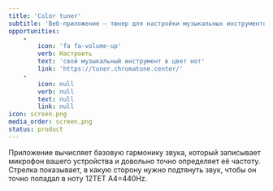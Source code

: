 ```yaml
---
title: 'Color tuner'
subtitle: 'Веб-приложение — тюнер для настройки музыкальных инструментов с визуализацией цвета текущей ноты'
opportunities:
    -
        icon: 'fa fa-volume-up'
        verb: Настроить
        text: 'свой музыкальный инструмент в цвет нот'
        link: 'https://tuner.chromatone.center/'
    -
        icon: null
        verb: null
        text: null
        link: null
icon: screen.png
media_order: screen.png
status: product
---
```


Приложение вычисляет базовую гармонику звука, который записывает микрофон вашего устройства и довольно точно определяет её частоту. Стрелка показывает, в какую сторону нужно подтянуть звук, чтобы он точно попадал в ноту 12TET A4=440Hz.
